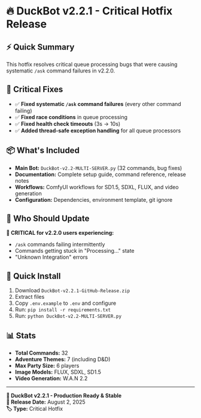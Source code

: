 # 🔥 DuckBot v2.2.1 - Critical Hotfix Release

## ⚡ **Quick Summary**
This hotfix resolves critical queue processing bugs that were causing systematic `/ask` command failures in v2.2.0.

## 🚨 **Critical Fixes**
- ✅ **Fixed systematic `/ask` command failures** (every other command failing)
- ✅ **Fixed race conditions** in queue processing 
- ✅ **Fixed health check timeouts** (3s → 10s)
- ✅ **Added thread-safe exception handling** for all queue processors

## 📦 **What's Included**
- **Main Bot:** `DuckBot-v2.2-MULTI-SERVER.py` (32 commands, bug fixes)
- **Documentation:** Complete setup guide, command reference, release notes
- **Workflows:** ComfyUI workflows for SD1.5, SDXL, FLUX, and video generation
- **Configuration:** Dependencies, environment template, git ignore

## 🎯 **Who Should Update**
**🔴 CRITICAL for v2.2.0 users experiencing:**
- `/ask` commands failing intermittently
- Commands getting stuck in "Processing..." state
- "Unknown Integration" errors

## 🚀 **Quick Install**
1. Download `DuckBot-v2.2.1-GitHub-Release.zip`
2. Extract files
3. Copy `.env.example` to `.env` and configure
4. Run: `pip install -r requirements.txt`
5. Run: `python DuckBot-v2.2-MULTI-SERVER.py`

## 📊 **Stats**
- **Total Commands:** 32
- **Adventure Themes:** 7 (including D&D)
- **Max Party Size:** 6 players
- **Image Models:** FLUX, SDXL, SD1.5
- **Video Generation:** W.A.N 2.2

---

**🦆 DuckBot v2.2.1 - Production Ready & Stable**  
**📅 Release Date:** August 2, 2025  
**🏷️ Type:** Critical Hotfix